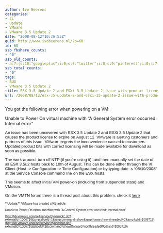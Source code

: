 ```yaml
---
author: Ivo Beerens
categories:
- 3i
- Update
- VMware
- VMware 3.5 Update 2
date: "2008-08-12T10:36:53Z"
guid: http://www.ivobeerens.nl/?p=68
id: 68
ssb_fbshare_counts:
- "0"
ssb_old_counts:
- a:7:{s:10:"googleplus";i:0;s:7:"twitter";i:0;s:9:"pinterest";i:0;s:7:"fbshare";i:0;s:8:"linkedin";i:0;s:6:"reddit";i:0;s:6:"tumblr";i:0;}
ssb_total_counts:
- "0"
tags:
- BUG
- VMware 3.5 Update 2
title: ESX 3.5 Update 2 and ESXi 3.5 Update 2 issue with product license to expire
url: /2008/08/12/esx-35-update-2-and-esxi-35-update-2-issue-with-product-license-to-expire/
---
```


 You got the following error when powering on a VM:

Unable to Power On virtual machine with “A General System error occurred: Internal error”

<span style="font-size: x-small; font-family: Arial;"><span style="font-size: 10pt; font-family: arial;">An issue has been uncovered with ESX 3.5 Update 2 and ESXi 3.5 Update 2 that causes the product license to expire on August 12. VMware is alerting customers and partners of this issue. VMware regrets the inconvenience caused to customers. Updated product bits with correct licensing will be made available for download as soon as possible. </span></span>

<span style="font-size: x-small; font-family: Arial;"> </span>

<div class="MsoNormal"><span style="font-size: x-small; font-family: Arial;"><span style="font-size: 10pt; font-family: arial;">The work-around: turn off NTP (if you’re using it), and then manually set the date of all ESX 3.5u2 hosts back to 10th of August. This can be done either through the VI Client (Host -> Configuration -> Time Configuration) or by typing date -s “08/10/2008” at the Service Console command line on the ESX hosts. </span></span></div><span style="font-size: x-small; font-family: Arial;"> </span>

<span style="font-size: x-small; font-family: Arial;"><span style="font-size: 10pt; font-family: arial;">This seems to affect initial VM power-on (including from suspended state) and VMotion.</span></span>

<span style="font-size: x-small; font-family: Arial;"><span style="font-size: 10pt; font-family: arial;">On the VMTN forum there is a thread post about this problem, check it [here](http://communities.vmware.com/thread/162377?tstart=0)</span></span>

<div class="MsoNormal"><span style="font-size: x-small; font-family: Arial;">**Update:** VMware has created a KB article:

Unable to Power On virtual machine with “A General System error occurred: Internal error”

 [http://kb.vmware.com/selfservice/dynamickc.do?externalId=1006716&amp;sliceId=1&amp;command=show&amp;forward=nonthreadedKC&amp;kcId=1006716](http://kb.vmware.com/selfservice/dynamickc.do?externalId=1006716&sliceId=1&command=show&forward=nonthreadedKC&kcId=1006716)

</span></div><span style="font-size: x-small; font-family: Arial;"> </span>
